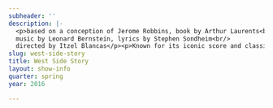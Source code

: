 ```yaml
---
subheader: ''
description: |-
  <p>based on a conception of Jerome Robbins, book by Arthur Laurents<br/>
  music by Leonard Bernstein, lyrics by Stephen Sondheim<br/>
  directed by Itzel Blancas</p><p>Known for its iconic score and classic story, <em>West Side Story </em>remains one of musical theater’s most popular works. Stephen Sondheim’s famous Broadway debut follows a turf war between two rival gangs of different ethnic backgrounds, the Jets &amp; the Sharks. Set in 1950’s Upper West Side of New York City, this musical take on <em>Romeo and Juliet</em> follows the story of Tony falling in love with Maria—but tensions between their two communities ultimately lead to tragedy for the two young lovers.</p> <p> </p><p><strong>Jurrell Lewis</strong> (Tony) is a third-year in the College double majoring in Fundamentals: Issues &amp; Texts and Visual Arts. Previously Jurrell has acted in <em>Godspell</em> (All Good Things) and <em>Cabaret</em> (Bobby).</p><p><strong>Sayri Suarez </strong>(Maria) is a fourth-year in the College studying Computer Science. She has previously been in <em>Buried in Bughouse Square </em>(Clown, "The Innocent") and <em>Godspell</em> (Ensemble, Day by Day). Sayri is also a member of the Chicago Raas dance team.</p><p><strong>Jordan Ginsburg </strong>(Anita) is a third-year in the College majoring in Political Science and Comparative Human Development. This is her first UT show, but in the past she has performed in shows like <em>Hello, Dolly</em> (Minnie Fay), <em>Grease</em> (Sandy) and <em>Guys and Dolls </em>(Cuban singer)</p> <p><strong>Emma Almon</strong> (Pauline) is a fourth-year in the College majoring in Public Policy with a minor in Human Rights. This is her first acting credit at the University of Chicago, though she's collaborated with TAPS as a member of the Maya and RBIM dance groups.</p><p><strong>Andrew Mao </strong>(Indio) is a third-year in the ​College studying TAPS and Statistics. Previous acting credits include<em> The Monkey King </em>(Erlang), <em>Yuusha </em>(The Warrior), <em>Mostellaria</em> (Callidamates), <em>Mowgli’s Adventure </em>(Buffalo), <em>Winter’s Thaw </em>(Winter’s Herald), <em>Magnifique: A Murder! - The Mystery: The Dinner: The Play</em> (Maître), <em>What a Wild Party</em> (Black), <em>Iron Bridal Feast </em>(Agamemnon), <em>The Sandman’s Wake</em> (Dream), <em>Oz </em>(The Huntsman), and<em> The Clouds</em> (The Clouds). Andrew served as a curator for the inaugural Kitchen Sync under Jane Beachy during his first year, and has since directed, choreographed and/or acted in thirteen shows with University Theater, Classical Entertainment Society, Le Vorris &amp; Vox Circus, Redmoon Theater, and the Goodman Theatre, where he assistant directed <em>A Christmas Carol </em>under Henry Wishcamper.</p><p><strong>Adam Schwartz </strong>(Doc, Krupke) is a second year in the College majoring in Physics. Previous acting experience includes ensemble roles in Other Voices Theater's <em>Avenue Q</em> and Brentwood School's <em>Bat Boy</em> as well as being a one year member in the Brentwood Theater Company.</p><p><strong>Larkin Smith </strong>(Graziella) is a first-year majoring in Fundamentals and Human Rights. She has previously worked on <em>Urinetown </em>(Soupy Sue) and <em>Hamlet</em> (Assistant Props Designer). You can also see her perform in the co-ed a cappella group The Ransom Notes.</p><p><strong>Eric Kirkes </strong>(Bernardo) is a third-year in the college majoring in Music with an emphasis in Musicology. Previous production credits with University Theater include <em>Godspell</em> (Disciple), <em>A Little Star Quality </em>(Ché), <em>Closer </em>(Props Manager), A Weekend of Workshops (Director, Assistant Production Manager), <em>By the Bog of Cats </em>(Father Willow), and other independent works. Eric recently served a term as a University Theater Committee Member, and is now the Publicity Manager for TAPS Student Staff.</p><p><strong>Monica Brown</strong> (Assistant Choreographer) is a first-year in the college majoring in English. This is her first show with UT; she has previously worked as a choreographer and dance captain for high school productions of <em>The Wizard of Oz </em>and <em>High School Musical.</em></p><p><strong>Alexander Daibes</strong> (A-Rab) is a first-year in the College majoring in Comparative Literature. Previous acting credits include <em>Translations </em>(Manus), <em>The Pajama Game </em>(Gennaro / Dance Captain), and <em>Tracers</em> (Doc).</p><p><strong>Margaret Lazarovits</strong> (Consuela) is a second-year Physics major and TAPS minor in the College. Previous UT credits include <em>Miss Julie</em> (Assistant Director) and <em>Macbeth</em> (Assistant Director). She was also involved in the theater repertory company On the Verge last summer for their 2015 season as a director, stage manager, assistant director, actor and senior social media intern.</p><p><strong>Gavin Pak </strong>(Chino) is a third-year majoring in TAPS and English Literature. Previous acting credits include <em>Les Miserables </em>and <em>Avenue Q.</em></p><p><strong>John Thomas</strong> (Big Deal) is a first-year in the College planning to major in Physics. He has previously been in productions of <em>Pippin</em> (Charlemagne), <em>Fantastic Mr. Fox</em> (Mr. Fox), and<em> The 39 Steps</em> (Hannay).</p> <p><strong>Maggie Strahan</strong> (Minnie) is a second-year in the College majoring in TAPS. Previous acting credits with University Theatre include <em>Urinetown </em>(Hope Cladwell), <em>Amadeus </em>(Teresa Salieri), and <em>Love's Labour's Lost</em> (Jaquenetta) with the Dean's Men.</p><p><strong>Sara Fontes </strong>(Francisca) is a student in the College.</p><p><strong>Laura Brawley</strong> (Margarita) is a student in the College.</p><p><strong>Eloise Hyman </strong>(Anybodys) is a third-year Jewish Studies major. Recent acting credits include <em>Hamlet </em>(Hamlet), <em>Much Ado About Nothing </em>(Margaret), <em>The Effect...Marigolds</em> (Ruth), and <em>Endgame </em>(Nell).</p><p><strong>Emily Lovett </strong>(Velma) is a first-year in the College majoring in Music and English Literature. Previous acting credits at UChicago include <em>Hamlet</em> (Guildenstern). She hopes you enjoy the show!</p><p><strong>Quinn Kane </strong>(Baby John) is a first-year in the College majoring in Fundamentals. His previous acting credits include <em>Urinetown </em>(Bobby Strong) and <em>Hamlet</em> (Polonius).</p><p><strong>Riley Paul </strong>(Snowboy) is a fourth-year student majoring in Public Policy and minoring in Philosophy. This is his second University Theater show, having performed in <em>Godspell </em>(John the Baptist/Judas). Outside of University Theater, Riley has acted in <em>Cabaret </em>(Emcee), <em>Opus</em> (Elliot), and <em>Ragtime </em>(Father). Riley is also a member of the Ransom Notes a cappella group as well as the University of Chicago Bhangra team.</p><p><strong>Daniela de Diego Arozamena </strong>(Terresita) is a second-year in the College majoring in Economics and Philosophy. She has no previous theater experience, but is a member of the dance team Rhythmic Bodies in Motion on campus.</p> <p><strong>Neal Jochmann </strong>(Riff) is a third-year in the College majoring in Computer Science with a minor in East Asian Languages and Civilizations. Previous acting credits include <em>Love's Labor's Lost</em> (Don Armado) and<em> Amadeus </em>(Strack), along with roles in UT Workshops and New Work Week productions.</p> <p><strong>Coral E. Sabino </strong>(Rosalia) is a third-year in the College majoring in Visual Arts. Previous acting credits include <em>Rent </em>(Mimi), <em>The Cripple of Inishmaan </em>(Johnnypateenmike), and <em>25th Annual Putnam Counting Spelling Bee</em> (Mitch).</p><p><strong>Jacob Johnson </strong>(Diesel) is a first-year majoring in the History and Philosophy of Science and Medicine- a choice his parents definitely approve of. He has previously starred as Senator Fipp (<em>Urinetown</em>), Sir Robin (<em>Spamalot</em>), the voice of CAM (<em>Singularity</em>) and as his award-winning comedic rapper/saxophonist alter ego "Average Johnson".</p><p><strong>Henry Stone </strong>(Lt Schrank, Gladhand) is a first-year MPP student at the Harris School. Previous Acting credits include <em>Number the Stars </em>(Uncle Henrik), <em>Fiddler on the Roof </em>(Fisherman), <em>Les Miserables </em>(Army Officer), <em>Guys and Dolls</em> (Angie), and <em>Urinetown</em> (Robbie).</p><p><strong>Emily Bishop</strong> (Clarice) is a fourth-year in the College majoring in Anthropology. Emily is a member of PhiNix Dance Crew and UChicago Maya. This is her first performance with UT/TAPS.</p><p><strong>Neal Jochmann </strong>(Riff) is a third-year in the College majoring in Computer Science with a minor in East Asian Languages and Civilizations. Previous acting credits include <em>Love's Labor's Lost</em> (Don Armado) and <em>Amadeus</em> (Strack), along with roles in UT Workshops and New Work Week productions.</p> <p><strong>Ken (Keo) Leng </strong>(Pepe) is a first-year in the College from Turners Falls, Massachusetts, majoring in Comparative Human Development and Music. His favorite past roles include Ren McCormick in <em>Footloose, </em>Hugo in <em>Bye Bye Birdie, </em>and being an ensemble member in <em>The Music Man</em>. Aside from this first UT production of his, Ken participates in Pep Band and Model UN.</p><p> </p><p><strong>Itzel Blancas</strong> (Director) is a third-year in the College double majoring in Comparative Literature and Theater and Performance Studies. She has been most heavily involved in UT as a Costume Designer (<em>By the Bog of Cats, Miss Julie, The Effect of Gamma Rays on Man-in-the-moon Marigolds,</em> and <em>Amadeus</em>), but also directed the musical workshop <em>What a Wild Party </em>in Fall of 2014. She is a member of TAPS Tech Staff, and is also a Curator for Theater[24].</p><p><strong>Charlie Lovejoy </strong>(Stage Manager) is a second-year English literature and TAPS major. Charlie’s UT stage management credits include <em>Miss Julie</em> (SM), <em>Context </em>(SM),<em> All choiceless She</em> (SM), <em>By the Bog of Cats </em>(floor manager), <em>Amadeus </em>(ASM), and <em>The Effect of Gamma Rays on Man-in-the-Moon Marigolds </em>(ASM). In UT, Charlie has also APD’d for <em>Romeo and Juliet</em>; designed, written, and curated for Theatre[24]; and stagehanded and APD’d for <em>Closer</em>. Over the past seven years, Charlie has stage managed eighteen productions through community, professional, and school theatre.</p><p><strong>Jeremy Estes </strong>(Sound Designer) is a third-year in the College majoring in Physics and Philosophy. Previous sound design credits include <em>Miss Julie</em> (directed by Dani Wieder). Jeremy is also an audio engineer for the Logan Center Performance Hall and produces music on his own time.</p><p><strong>Ellen Wiese </strong>(Floor Manager, Assistant Production Manager) is a third-year in the College majoring in English and Creative Writing. Previously, she worked as the ASM on <em>Miss Julie </em>and <em>By the Bog of Cats </em>and wrote for New Work Week.</p> <p><strong>Coriander Mayer </strong>(Master Electrician) is a second year TAPS and English major in the college. Past lighting credits include design for UT (<em>The Monkey King, By the Bog of Cats, </em>Fall 2016 Workshops), Adventure Stage Chicago, Le Vorris &amp; Vox, Commedia dell Arte, RBIM, UBallet, PhiNix, CSSA, and Madison Street Theater; master electrician for UT (<em>Urinetown</em>); and electrician for Apollo Theater and Mercury Theater.</p><p><strong>Henry Stone </strong>(Schrank/Gladhand) is a first-year MPP student at the Harris School. Previous acting credits include <em>Number the Stars </em>(Uncle Henrik), <em>Les Miserables </em>(Army Officer), <em>Guys and Dolls</em> (Angie), and <em>Urinetown</em> (Robbie).</p><p><strong>Bobbie Sheng </strong>(Props Designer) is a first-year in the College potentially majoring in Art History and Comparative Human Development. Her previous TAPS shows include <em>Miss Julie</em> (Assistant Set Designer) and <em>By the Bog of Cats </em>(Assistant Props Designer).</p><p><strong>Shayon Sengupta </strong>(Lighting Designer) is a student in the College.</p><p><strong>Edwin Gavis </strong>(Master Carpenter) is a first-year in the College majoring in Political Science. His previous TAPS shows include <em>Miss Julie</em> (Master Carpenter) and <em>Hamlet </em>(Set Designer). He's generally a pretty cool guy.</p><p><strong>Jordan Trou </strong>(Assistant Carpenter) is a student in the College.</p><p><strong>Sydney Purdue </strong>(Master Painter) is a second-year majoring in Statistics. Previously, she has worked with UT on a variety of shows in a variety of positions, but most recently, she was the scenic designer on <em>Twelfth Night, </em>UBallet's <em>Giselle, </em>and <em>By the Bog of Cats. </em>This quarter, she also painted for <em>Noises Off</em>.</p><p><strong>Corson Barnard </strong>(Vocal Coach) is a third-year in the College majoring in TAPS and minoring in Norwegian Studies. Previous credits include <em>Urinetown</em> (Vocal Director),<em> The Girl Show</em> (Ensemble),<em> Home Is Implied: A Musical Revue</em> (Ensemble), and <em>GATSBY: The Musical</em> (Composer, Director). She is also the music director of the Ransom Notes, a co-ed a cappella group on campus.</p><p><strong>Izzy Kratzer </strong>(Vocal Direction) is a student in the College.</p><p><strong>Colin Garon</strong> (Vocal Direction) is a second-year in the College majoring in HiPSS. Previously, Colin has designed props for <em>Endgame, Amadeus, Love's Labour's Lost, Miss Julie,</em> and <em>By the Bog of Cats.</em></p><p><strong>Maya Jain </strong>(Assistant Stage Manager) is a first-year in the College majoring in TAPS. Previous credits with UT include a Weekend of Workshops (Flask) and <em>By the Bog of Cats </em>(Assistant Scenic Designer) as well as Theater [24] each quarter (Actor). She will be working on <em>After the Revolution </em>during Fall Quarter 2016 (Scenic Designer).</p><p><strong>Isi Hart </strong>is a second-year Psychology major with a minor in TAPS. They have previously been part of the production and stage management teams for <em>Macbeth, Fifth Planet, Rumors, </em>Commedia del'Arte, and <em>Hamlet.</em></p><p><strong>Will Shore </strong>(Assistant Lighting Designer) is a second-year in the College majoring in Physics. Previous UT credits include <em>Rumors </em>(Officer Welch) and <em>Urinetown </em>(Tiny Tom). Will is also a member of two a cappella groups on campus, Rhythm &amp; Jews and Run for Cover.</p><p><strong>Emma Heras </strong>(Costume Designer) is a student in the College.</p><p><strong>Natalie Wagner</strong> (Virtual Music Director/"The Band") is a third-year student majoring in Law, Letters, and Society. She has primarily worked as a stage manager within University Theater; her credits include <em>Noises Off, By the Bog of Cats, Suburbia, Endgame</em>, and four mainstage shows as ASM. She works on Tech Staff as the Assistant to the North Theater Campus Manager and serves as a Curator for the quarterly Theater[24] festival. Additionally, she has worked on multiple summer theater festivals in NYC, including two New York Musical Theatre Festival productions: <em>Spot on the Wall </em>(PA) and the concert <em>Beyond Words </em>(SM). She has twelve years of musical training including piano, music theory, and conducting, all of which she quit in order to stage manage but misses very much and is excited to return to for WSS!</p><p><strong>Maya Scheidl</strong> (Scenic Designer) is a third-year in the College pursuing a major in Environmental Studies with a minor in Visual Arts. She has been the scenic designer for <em>Miss Julie </em>and <em>Kaleidoscope </em>(UChicago Maya's dance show collaboration with UT), the props designer for <em>Macbeth</em>, and the assistant scenic designer for <em>Amadeus.</em></p><p><strong>Christian Sanchez </strong>(Dramaturg) is a student in the College.</p><p><strong>Sophie Hoyt </strong>(Assistant Director) is a first-year in the College and is majoring in English and Italian. She has previously acted in <em>Miss Julie</em> (Mother), Dani Wieder's BA Thesis Performance <em>All Choiceless She, </em>as well as two Fire Escape films: <em>Last Call</em> and <em>Tom.</em></p><p><strong>Hannah Kime </strong>(Assistant Props Designer) is a student in the College.</p><p><strong>Lauren Saunders </strong>(Assistant Costume Designer) is a student in the College.</p><p><strong>Elise Matsusaka </strong>(Assistant Costume Designer) is a student in the College.</p><p><strong>Julia Bodson</strong> (Choreographer) is a fourth-year in the College majoring in Statistics. Previous choreography credits with UT include <em>Grey Gardens, Godspell, </em>and <em>Macbeth.</em></p> <p><strong>Connor Fieweger </strong>(Action) is a 1st year Physics and Fundamentals double major. He has appeared previously in <em>Urinetown </em>(Old Man Strong/Hot Blades Harry), <em>Les Miserables </em>(Enjolras), <em>Shrek The Musical </em>(Lord Farquaad), and <em>Meet Me in St. Louis </em>(John Truitt). He would like to thank the entire directing and production team of <em>West Side Story </em>and that one picture of Lil' Wayne falling off a skateboard.</p><p><strong>Tippo Wang</strong> (Tech Staff Liaison) is a student in the College.</p><p><strong>Dee Nitz </strong>(Committee Liaison) is a student in the College.</p><p> </p>
slug: west-side-story
title: West Side Story
layout: show-info
quarter: spring
year: 2016

---
```

